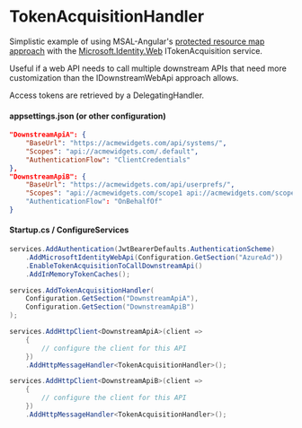 # TokenAcquisitionHandler

Simplistic example of using MSAL-Angular's [protected resource map approach](https://github.com/AzureAD/microsoft-authentication-library-for-js/blob/dev/lib/msal-angular/docs/v2-docs/initialization.md#get-tokens-for-web-api-calls) with the [Microsoft.Identity.Web](https://github.com/AzureAD/microsoft-identity-web/wiki/web-apis) ITokenAcquisition service.

Useful if a web API needs to call multiple downstream APIs that need more customization than the IDownstreamWebApi approach allows.

Access tokens are retrieved by a DelegatingHandler.  

#### appsettings.json (or other configuration)

```json
"DownstreamApiA": {
    "BaseUrl": "https://acmewidgets.com/api/systems/",
    "Scopes": "api://acmewidgets.com/.default",
    "AuthenticationFlow": "ClientCredentials"
},
"DownstreamApiB": {
    "BaseUrl": "https://acmewidgets.com/api/userprefs/",
    "Scopes": "api://acmewidgets.com/scope1 api://acmewidgets.com/scope2 api://acmewidgets.com/scope3"
    "AuthenticationFlow": "OnBehalfOf"
}
```

#### Startup.cs / ConfigureServices

```csharp
services.AddAuthentication(JwtBearerDefaults.AuthenticationScheme)
    .AddMicrosoftIdentityWebApi(Configuration.GetSection("AzureAd"))
    .EnableTokenAcquisitionToCallDownstreamApi()
    .AddInMemoryTokenCaches();

services.AddTokenAcquisitionHandler(
    Configuration.GetSection("DownstreamApiA"),
    Configuration.GetSection("DownstreamApiB")
);

services.AddHttpClient<DownstreamApiA>(client =>
    {
        // configure the client for this API
    })
    .AddHttpMessageHandler<TokenAcquisitionHandler>();

services.AddHttpClient<DownstreamApiB>(client =>
    {
        // configure the client for this API
    })
    .AddHttpMessageHandler<TokenAcquisitionHandler>();
```


